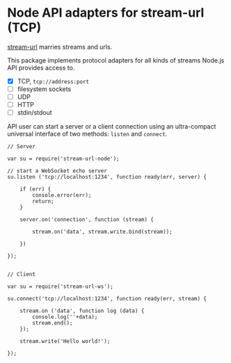 # Node API adapters for stream-url (TCP)

[stream-url][su] marries streams and urls. 

This package implements protocol adapters for all kinds of
streams Node.js API provides access to.

- [x] TCP, `tcp://address:port`
- [ ] filesystem sockets
- [ ] UDP
- [ ] HTTP
- [ ] stdin/stdout

API user can start a server or a client connection using an
ultra-compact universal interface of two methods:
`listen` and `connect`.

    // Server

    var su = require('stream-url-node');

    // start a WebSocket echo server
    su.listen ('tcp://localhost:1234', function ready(err, server) {

        if (err) {
            console.error(err);
            return;
        }

        server.on('connection', function (stream) {

            stream.on('data', stream.write.bind(stream));

        })

    });


    // Client

    var su = require('stream-url-ws');

    su.connect('tcp://localhost:1234', function ready(err, stream) {

        stream.on ('data', function log (data) {
            console.log(''+data);
            stream.end();
        });

        stream.write('Hello world!');

    });


[su]: https://github.com/gritzko/stream-url
